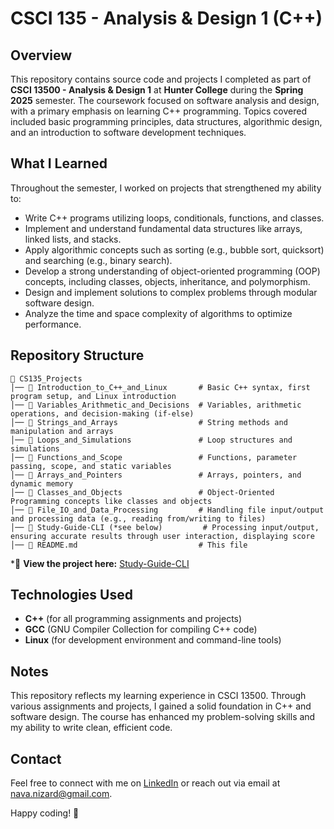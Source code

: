 # CSCI 135 - Analysis & Design 1 (C++)

## Overview
This repository contains source code and projects I completed as part of **CSCI 13500 - Analysis & Design 1** at **Hunter College** during the **Spring 2025** semester. The coursework focused on software analysis and design, with a primary emphasis on learning C++ programming. Topics covered included basic programming principles, data structures, algorithmic design, and an introduction to software development techniques.

## What I Learned
Throughout the semester, I worked on projects that strengthened my ability to:
- Write C++ programs utilizing loops, conditionals, functions, and classes.
- Implement and understand fundamental data structures like arrays, linked lists, and stacks.
- Apply algorithmic concepts such as sorting (e.g., bubble sort, quicksort) and searching (e.g., binary search).
- Develop a strong understanding of object-oriented programming (OOP) concepts, including classes, objects, inheritance, and polymorphism.
- Design and implement solutions to complex problems through modular software design.
- Analyze the time and space complexity of algorithms to optimize performance.

## Repository Structure
```
📂 CS135_Projects
│── 📂 Introduction_to_C++_and_Linux       # Basic C++ syntax, first program setup, and Linux introduction
│── 📂 Variables_Arithmetic_and_Decisions  # Variables, arithmetic operations, and decision-making (if-else)
│── 📂 Strings_and_Arrays                  # String methods and manipulation and arrays
│── 📂 Loops_and_Simulations               # Loop structures and simulations
│── 📂 Functions_and_Scope                 # Functions, parameter passing, scope, and static variables
│── 📂 Arrays_and_Pointers                 # Arrays, pointers, and dynamic memory
│── 📂 Classes_and_Objects                 # Object-Oriented Programming concepts like classes and objects
│── 📂 File_IO_and_Data_Processing         # Handling file input/output and processing data (e.g., reading from/writing to files)
│── 📂 Study-Guide-CLI (*see below)         # Processing input/output, ensuring accurate results through user interaction, displaying score
│── 📄 README.md                           # This file  
```
*🔗 **View the project here:** [Study-Guide-CLI](https://github.com/navanizard/Study-Guide-CLI)

## Technologies Used
- **C++** (for all programming assignments and projects)
- **GCC** (GNU Compiler Collection for compiling C++ code)
- **Linux** (for development environment and command-line tools)
  
## Notes
This repository reflects my learning experience in CSCI 13500. Through various assignments and projects, I gained a solid foundation in C++ and software design. The course has enhanced my problem-solving skills and my ability to write clean, efficient code.

## Contact
Feel free to connect with me on [LinkedIn](https://www.linkedin.com/in/nava-nizard) or reach out via email at nava.nizard@gmail.com.

Happy coding! 🚀
